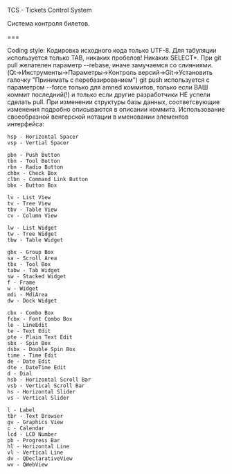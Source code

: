 TCS - Tickets Control System

Система контроля билетов.

===

Coding style:
  Кодировка исходного кода только UTF-8.
  Для табуляции используется только TAB, никаких пробелов!
  Никаких SELECT*.
  При git pull желателен параметр --rebase, иначе замучаемся со слияниями. (Qt->Инструменты->Параметры->Контроль версий->Git->Установить галочку "Принимать с перебазированием")
  git push используется с параметром --force только для amned коммитов, только если ВАШ коммит последний(!) и только если другие разработчики НЕ успели сделать pull.
  При изменении структуры базы данных, соответсвующие изменения подробно описываются в описании коммита.
  Использование своеобразной венгерской нотации в именовании элементов интерфейса:
  
    hsp - Horizontal Spacer
    vsp - Vertial Spacer
    
    pbn - Push Button
    tbn - Tool Botton
    rbn - Radio Button
    chbx - Check Box
    clbn - Command Link Button
    bbx - Button Box
    
    lv - List View
    tv - Tree View
    tbv - Table View
    cv - Column View
    
    lw - List Widget
    tw - Tree Widget
    tbw - Table Widget
    
    gbx - Group Box
    sa - Scroll Area
    tbx - Tool Box
    tabw - Tab Widget
    sw - Stacked Widget
    f - Frame
    w - Widget
    mdi - MdiArea
    dw - Dock Widget
    
    cbx - Combo Box
    fcbx - Font Combo Box
    le - LineEdit
    te - Text Edit
    pte - Plain Text Edit
    sbx - Spin Box
    dsbx - Double Spin Box
    time - Time Edit
    de - Date Edit
    dte - DateTime Edit
    d - Dial
    hsb - Horizontal Scroll Bar
    vsb - Vertical Scroll Bar
    hs - Horizontal Slider
    vs - Vertical Slider
    
    l - Label
    tbr - Text Browser
    gv - Graphics View
    c - Calendar
    lcd - LCD Number
    pb - Progress Bar
    hl - Horizontal Line
    vl - Vertical Line
    dv - QDeclarativeView
    wv - QWebView
    
    